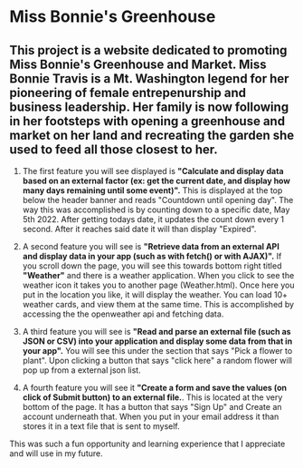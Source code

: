 # Miss Bonnie's Greenhouse

## This project is a website dedicated to promoting Miss Bonnie's Greenhouse and Market. Miss Bonnie Travis is a Mt. Washington legend for her pioneering of female entrepenurship and business leadership. Her family is now following in her footsteps with opening a greenhouse and market on her land and recreating the garden she used to feed all those closest to her. 

1. The first feature you will see displayed is **"Calculate and display data based on an external factor (ex: get the current date, and display how many days remaining until some event)".**   This is displayed at the top below the header banner and reads "Countdown until opening day". The way this was accomplished is by counting down to a specific date, May 5th 2022. After getting todays date, it updates the count down every 1 second. After it reaches said date it will than display "Expired".

2. A second feature you will see is **"Retrieve data from an external API and display data in your app (such as with fetch() or with AJAX)".** If you scroll down the page, you will see this towards bottom right titled **"Weather"** and there is a weather application. When you click to see the weather icon it takes you to another page (Weather.html). Once here you put in the location you like, it will display the weather. You can load 10+ weather cards, and view them at the same time. This is accomplished by accessing the the openweather api and fetching data. 

3. A third feature you will see is **"Read and parse an external file (such as JSON or CSV) into your application and display some data from that in your app".** You will see this under the section that says "Pick a flower to plant". Upon clicking a button that says "click here" a random flower will pop up from a external json list. 

4. A fourth feature you will see it **"Create a form and save the values (on click of Submit button) to an external file.**. This is located at the very bottom of the page. It has a button that says "Sign Up" and Create an account underneath that. When you put in your email address it than stores it in a text file that is sent to myself.

This was such a fun opportunity and learning experience that I appreciate and will use in my future.
